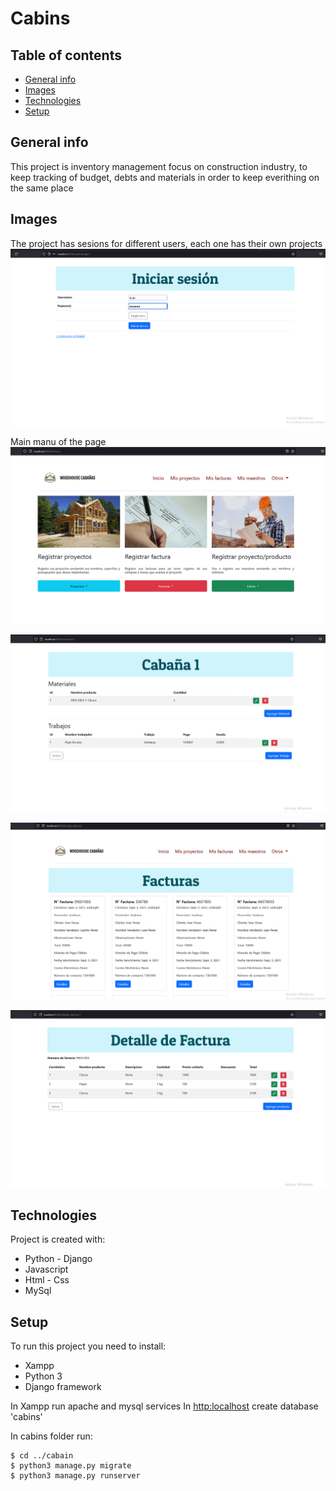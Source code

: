 # Cabins
  
## Table of contents
* [General info](#general-info)
* [Images](#images)
* [Technologies](#technologies)
* [Setup](#setup)

## General info
This project is inventory management focus on construction industry, to keep tracking of budget, debts and materials in order to keep everithing on the same place

## Images
The project has sesions for different users, each one has their own projects
![Sign in](./images/Captura-1.png)


Main manu of the page
![Main menu](./images/Captura-2.png)


![Main menu](./images/Captura-3.png)


![Main menu](./images/Captura-4.png)


![Main menu](./images/Captura-5.png)
	
## Technologies
Project is created with:
* Python - Django
* Javascript
* Html - Css
* MySql
	
## Setup
To run this project you need to install:
* Xampp
* Python 3
* Django framework

In Xampp run apache and mysql services
In [http:localhost](http://localhost/phpmyadmin/) create database 'cabins'
 
In cabins folder run:
```
$ cd ../cabain
$ python3 manage.py migrate
$ python3 manage.py runserver
```
  
 
